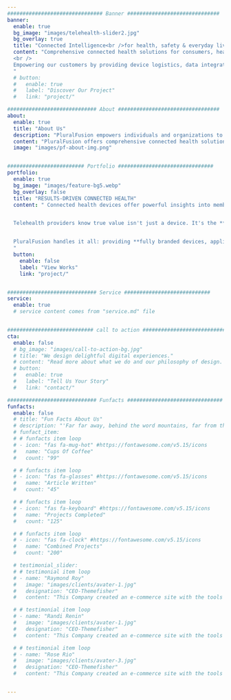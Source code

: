 ```yaml
---
############################### Banner ##############################
banner:
  enable: true
  bg_image: "images/telehealth-slider2.jpg"
  bg_overlay: true
  title: "Connected Intelligence<br />for health, safety & everyday living"
  content: "Comprehensive connected health solutions for consumers, healthcare providers and industries. 
  <br />
  Empowering our customers by providing device logistics, data integration, security, and ongoing support.
  "
  # button:
  #   enable: true
  #   label: "Discover Our Project"
  #   link: "project/"

############################# About #################################
about:
  enable: true
  title: "About Us"
  description: "PluralFusion empowers individuals and organizations to thrive by creating connected solutions that prioritize well-being, safety, health and human potential."
  content: "PluralFusion offers comprehensive connected health solutions for consumers, healthcare providers and industries. Our connected health and safety solutions empower our customers by providing device logistics, data integration, security, and ongoing support."
  image: "images/pf-about-img.png"


######################### Portfolio ###############################
portfolio:
  enable: true
  bg_image: "images/feature-bg5.webp"
  bg_overlay: false
  title: "RESULTS-DRIVEN CONNECTED HEALTH"
  content: " Connected health devices offer powerful insights into members' daily lives, poised to revolutionize wellness programs.


  Telehealth providers know true value isn't just a device. It's the **improved health, reduced costs, and enhanced engagement** that comes from a seamless, integrated ecosystem.


  PluralFusion handles it all: providing **fully branded devices, applications, and services**, while expertly managing health device integration, logistics, and compliance. This empowers telehealth providers with **actionable insights** to deliver exceptional care and achieve their program goals.
  "
  button:
    enable: false
    label: "View Works"
    link: "project/"


############################# Service ############################
service:
  enable: true
  # service content comes from "service.md" file


############################ call to action ###########################
cta:
  enable: false
  # bg_image: "images/call-to-action-bg.jpg"
  # title: "We design delightful digital experiences."
  # content: "Read more about what we do and our philosophy of design. Judge for yourself The work and results <br> we’ve achieved for other clients, and meet our highly experienced Team who just love to design."
  # button:
  #   enable: true
  #   label: "Tell Us Your Story"
  #   link: "contact/"

############################# Funfacts ###############################
funfacts:
  enable: false
  # title: "Fun Facts About Us"
  # description: "'Far far away, behind the word mountains, far from the countries Vokalia and Consonantia, <br> there live the blind texts. Separated they live in Bookmarksgrove right at the coast of the Semantics'"
  # funfact_item:
  # # funfacts item loop
  # - icon: "fas fa-mug-hot" #https://fontawesome.com/v5.15/icons
  #   name: "Cups Of Coffee"
  #   count: "99"

  # # funfacts item loop
  # - icon: "fas fa-glasses" #https://fontawesome.com/v5.15/icons
  #   name: "Article Written"
  #   count: "45"

  # # funfacts item loop
  # - icon: "fas fa-keyboard" #https://fontawesome.com/v5.15/icons
  #   name: "Projects Completed"
  #   count: "125"

  # # funfacts item loop
  # - icon: "fas fa-clock" #https://fontawesome.com/v5.15/icons
  #   name: "Combined Projects"
  #   count: "200"

  # testimonial_slider:
  # # testimonial item loop
  # - name: "Raymond Roy"
  #   image: "images/clients/avater-1.jpg"
  #   designation: "CEO-Themefisher"
  #   content: "This Company created an e-commerce site with the tools to make our business a success, with innovative ideas we feel that our site has unique elements that make us stand out from the crowd."

  # # testimonial item loop
  # - name: "Randi Renin"
  #   image: "images/clients/avater-1.jpg"
  #   designation: "CEO-Themefisher"
  #   content: "This Company created an e-commerce site with the tools to make our business a success, with innovative ideas we feel that our site has unique elements that make us stand out from the crowd."

  # # testimonial item loop
  # - name: "Rose Rio"
  #   image: "images/clients/avater-3.jpg"
  #   designation: "CEO-Themefisher"
  #   content: "This Company created an e-commerce site with the tools to make our business a success, with innovative ideas we feel that our site has unique elements that make us stand out from the crowd."


---
```

